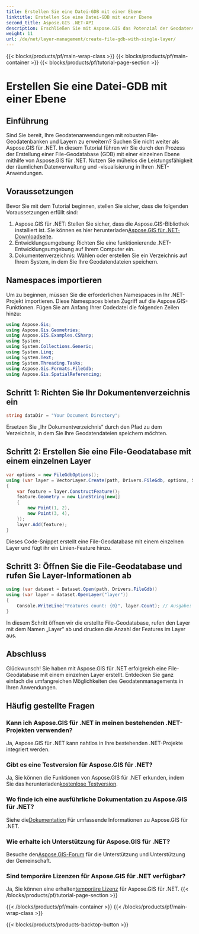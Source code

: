 ```yaml
---
title: Erstellen Sie eine Datei-GDB mit einer Ebene
linktitle: Erstellen Sie eine Datei-GDB mit einer Ebene
second_title: Aspose.GIS .NET-API
description: Erschließen Sie mit Aspose.GIS das Potenzial der Geodatenverwaltung in .NET. Erfahren Sie Schritt für Schritt, wie Sie File-Geodatabases und Layer erstellen. Jetzt downloaden!
weight: 11
url: /de/net/layer-management/create-file-gdb-with-single-layer/
---
```


{{< blocks/products/pf/main-wrap-class >}}
{{< blocks/products/pf/main-container >}}
{{< blocks/products/pf/tutorial-page-section >}}

# Erstellen Sie eine Datei-GDB mit einer Ebene

## Einführung
Sind Sie bereit, Ihre Geodatenanwendungen mit robusten File-Geodatenbanken und Layern zu erweitern? Suchen Sie nicht weiter als Aspose.GIS für .NET. In diesem Tutorial führen wir Sie durch den Prozess der Erstellung einer File-Geodatabase (GDB) mit einer einzelnen Ebene mithilfe von Aspose.GIS für .NET. Nutzen Sie mühelos die Leistungsfähigkeit der räumlichen Datenverwaltung und -visualisierung in Ihren .NET-Anwendungen.
## Voraussetzungen
Bevor Sie mit dem Tutorial beginnen, stellen Sie sicher, dass die folgenden Voraussetzungen erfüllt sind:
1.  Aspose.GIS für .NET: Stellen Sie sicher, dass die Aspose.GIS-Bibliothek installiert ist. Sie können es hier herunterladen[Aspose.GIS für .NET-Downloadseite](https://releases.aspose.com/gis/net/).
2. Entwicklungsumgebung: Richten Sie eine funktionierende .NET-Entwicklungsumgebung auf Ihrem Computer ein.
3. Dokumentenverzeichnis: Wählen oder erstellen Sie ein Verzeichnis auf Ihrem System, in dem Sie Ihre Geodatendateien speichern.
## Namespaces importieren
Um zu beginnen, müssen Sie die erforderlichen Namespaces in Ihr .NET-Projekt importieren. Diese Namespaces bieten Zugriff auf die Aspose.GIS-Funktionen. Fügen Sie am Anfang Ihrer Codedatei die folgenden Zeilen hinzu:
```csharp
using Aspose.Gis;
using Aspose.Gis.Geometries;
using Aspose.GIS.Examples.CSharp;
using System;
using System.Collections.Generic;
using System.Linq;
using System.Text;
using System.Threading.Tasks;
using Aspose.Gis.Formats.FileGdb;
using Aspose.Gis.SpatialReferencing;
```
## Schritt 1: Richten Sie Ihr Dokumentenverzeichnis ein
```csharp
string dataDir = "Your Document Directory";
```
Ersetzen Sie „Ihr Dokumentverzeichnis“ durch den Pfad zu dem Verzeichnis, in dem Sie Ihre Geodatendateien speichern möchten.
## Schritt 2: Erstellen Sie eine File-Geodatabase mit einem einzelnen Layer
```csharp
var options = new FileGdbOptions();
using (var layer = VectorLayer.Create(path, Drivers.FileGdb, options, SpatialReferenceSystem.Wgs84))
{
    var feature = layer.ConstructFeature();
    feature.Geometry = new LineString(new[]
    {
        new Point(1, 2),
        new Point(3, 4),
    });
    layer.Add(feature);
}
```
Dieses Code-Snippet erstellt eine File-Geodatabase mit einem einzelnen Layer und fügt ihr ein Linien-Feature hinzu.
## Schritt 3: Öffnen Sie die File-Geodatabase und rufen Sie Layer-Informationen ab
```csharp
using (var dataset = Dataset.Open(path, Drivers.FileGdb))
using (var layer = dataset.OpenLayer("layer"))
{
    Console.WriteLine("Features count: {0}", layer.Count); // Ausgabe: Anzahl der Features: 1
}
```
In diesem Schritt öffnen wir die erstellte File-Geodatabase, rufen den Layer mit dem Namen „Layer“ ab und drucken die Anzahl der Features im Layer aus.
## Abschluss
Glückwunsch! Sie haben mit Aspose.GIS für .NET erfolgreich eine File-Geodatabase mit einem einzelnen Layer erstellt. Entdecken Sie ganz einfach die umfangreichen Möglichkeiten des Geodatenmanagements in Ihren Anwendungen.
## Häufig gestellte Fragen
### Kann ich Aspose.GIS für .NET in meinen bestehenden .NET-Projekten verwenden?
Ja, Aspose.GIS für .NET kann nahtlos in Ihre bestehenden .NET-Projekte integriert werden.
### Gibt es eine Testversion für Aspose.GIS für .NET?
 Ja, Sie können die Funktionen von Aspose.GIS für .NET erkunden, indem Sie das herunterladen[kostenlose Testversion](https://releases.aspose.com/).
### Wo finde ich eine ausführliche Dokumentation zu Aspose.GIS für .NET?
 Siehe die[Dokumentation](https://reference.aspose.com/gis/net/) Für umfassende Informationen zu Aspose.GIS für .NET.
### Wie erhalte ich Unterstützung für Aspose.GIS für .NET?
 Besuche den[Aspose.GIS-Forum](https://forum.aspose.com/c/gis/33) für die Unterstützung und Unterstützung der Gemeinschaft.
### Sind temporäre Lizenzen für Aspose.GIS für .NET verfügbar?
 Ja, Sie können eine erhalten[temporäre Lizenz](https://purchase.aspose.com/temporary-license/) für Aspose.GIS für .NET.
{{< /blocks/products/pf/tutorial-page-section >}}

{{< /blocks/products/pf/main-container >}}
{{< /blocks/products/pf/main-wrap-class >}}

{{< blocks/products/products-backtop-button >}}
